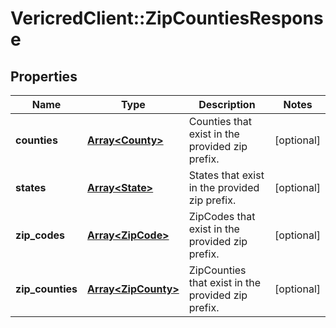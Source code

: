 # VericredClient::ZipCountiesResponse

## Properties
Name | Type | Description | Notes
------------ | ------------- | ------------- | -------------
**counties** | [**Array&lt;County&gt;**](County.md) | Counties that exist in the provided zip prefix. | [optional] 
**states** | [**Array&lt;State&gt;**](State.md) | States that exist in the provided zip prefix. | [optional] 
**zip_codes** | [**Array&lt;ZipCode&gt;**](ZipCode.md) | ZipCodes that exist in the provided zip prefix. | [optional] 
**zip_counties** | [**Array&lt;ZipCounty&gt;**](ZipCounty.md) | ZipCounties that exist in the provided zip prefix. | [optional] 


